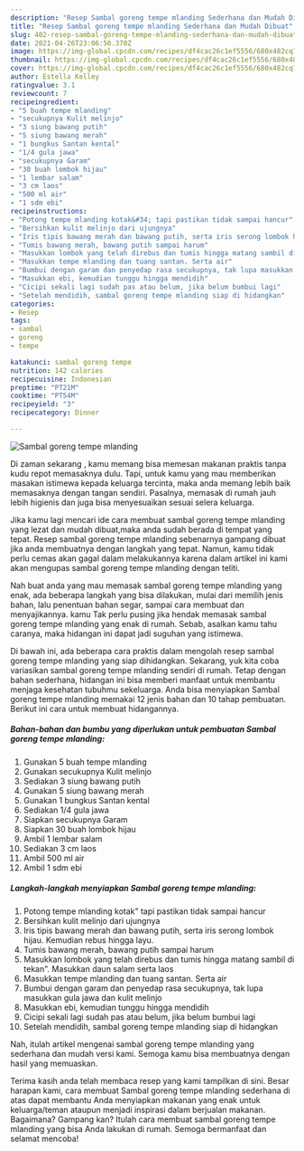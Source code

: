 ```yaml
---
description: "Resep Sambal goreng tempe mlanding Sederhana dan Mudah Dibuat"
title: "Resep Sambal goreng tempe mlanding Sederhana dan Mudah Dibuat"
slug: 402-resep-sambal-goreng-tempe-mlanding-sederhana-dan-mudah-dibuat
date: 2021-04-26T23:06:50.370Z
image: https://img-global.cpcdn.com/recipes/df4cac26c1ef5556/680x482cq70/sambal-goreng-tempe-mlanding-foto-resep-utama.jpg
thumbnail: https://img-global.cpcdn.com/recipes/df4cac26c1ef5556/680x482cq70/sambal-goreng-tempe-mlanding-foto-resep-utama.jpg
cover: https://img-global.cpcdn.com/recipes/df4cac26c1ef5556/680x482cq70/sambal-goreng-tempe-mlanding-foto-resep-utama.jpg
author: Estella Kelley
ratingvalue: 3.1
reviewcount: 7
recipeingredient:
- "5 buah tempe mlanding"
- "secukupnya Kulit melinjo"
- "3 siung bawang putih"
- "5 siung bawang merah"
- "1 bungkus Santan kental"
- "1/4 gula jawa"
- "secukupnya Garam"
- "30 buah lombok hijau"
- "1 lembar salam"
- "3 cm laos"
- "500 ml air"
- "1 sdm ebi"
recipeinstructions:
- "Potong tempe mlanding kotak&#34; tapi pastikan tidak sampai hancur"
- "Bersihkan kulit melinjo dari ujungnya"
- "Iris tipis bawang merah dan bawang putih, serta iris serong lombok hijau. Kemudian rebus hingga layu."
- "Tumis bawang merah, bawang putih sampai harum"
- "Masukkan lombok yang telah direbus dan tumis hingga matang sambil di tekan&#34;. Masukkan daun salam serta laos"
- "Masukkan tempe mlanding dan tuang santan. Serta air"
- "Bumbui dengan garam dan penyedap rasa secukupnya, tak lupa masukkan gula jawa dan kulit melinjo"
- "Masukkan ebi, kemudian tunggu hingga mendidih"
- "Cicipi sekali lagi sudah pas atau belum, jika belum bumbui lagi"
- "Setelah mendidih, sambal goreng tempe mlanding siap di hidangkan"
categories:
- Resep
tags:
- sambal
- goreng
- tempe

katakunci: sambal goreng tempe 
nutrition: 142 calories
recipecuisine: Indonesian
preptime: "PT21M"
cooktime: "PT54M"
recipeyield: "3"
recipecategory: Dinner

---
```



![Sambal goreng tempe mlanding](https://img-global.cpcdn.com/recipes/df4cac26c1ef5556/680x482cq70/sambal-goreng-tempe-mlanding-foto-resep-utama.jpg)

Di zaman  sekarang , kamu memang bisa memesan makanan praktis tanpa kudu repot memasaknya dulu. Tapi, untuk kamu yang mau memberikan masakan istimewa kepada keluarga tercinta, maka anda memang lebih baik memasaknya dengan tangan sendiri. Pasalnya, memasak di rumah jauh lebih higienis dan juga bisa menyesuaikan sesuai selera keluarga.

Jika kamu lagi mencari ide cara membuat sambal goreng tempe mlanding yang lezat dan mudah dibuat,maka anda sudah berada di tempat yang tepat. Resep sambal goreng tempe mlanding  sebenarnya gampang dibuat jika anda membuatnya dengan langkah yang tepat. Namun, kamu tidak perlu cemas akan gagal dalam melakukannya 
karena dalam artikel ini kami akan mengupas sambal goreng tempe mlanding dengan teliti.  



Nah buat anda yang mau memasak sambal goreng tempe mlanding yang enak, ada beberapa langkah yang bisa dilakukan, mulai dari memilih jenis bahan, lalu penentuan bahan segar, sampai cara membuat dan menyajikannya. kamu Tak perlu pusing jika hendak memasak sambal goreng tempe mlanding yang enak di rumah. Sebab, asalkan kamu  tahu caranya, maka hidangan ini dapat jadi suguhan yang istimewa.

Di bawah ini, ada beberapa cara praktis  dalam mengolah resep sambal goreng tempe mlanding yang siap dihidangkan. Sekarang, yuk kita coba variasikan sambal goreng tempe mlanding sendiri di rumah. Tetap dengan bahan sederhana, hidangan ini bisa memberi manfaat untuk membantu menjaga kesehatan tubuhmu sekeluarga. Anda bisa menyiapkan Sambal goreng tempe mlanding memakai 12 jenis bahan dan 10 tahap pembuatan. Berikut ini cara untuk membuat hidangannya.

<!--inarticleads1-->

##### Bahan-bahan dan bumbu yang diperlukan untuk pembuatan Sambal goreng tempe mlanding:

1. Gunakan 5 buah tempe mlanding
1. Gunakan secukupnya Kulit melinjo
1. Sediakan 3 siung bawang putih
1. Gunakan 5 siung bawang merah
1. Gunakan 1 bungkus Santan kental
1. Sediakan 1/4 gula jawa
1. Siapkan secukupnya Garam
1. Siapkan 30 buah lombok hijau
1. Ambil 1 lembar salam
1. Sediakan 3 cm laos
1. Ambil 500 ml air
1. Ambil 1 sdm ebi




<!--inarticleads2-->

##### Langkah-langkah menyiapkan Sambal goreng tempe mlanding:

1. Potong tempe mlanding kotak&#34; tapi pastikan tidak sampai hancur
1. Bersihkan kulit melinjo dari ujungnya
1. Iris tipis bawang merah dan bawang putih, serta iris serong lombok hijau. Kemudian rebus hingga layu.
1. Tumis bawang merah, bawang putih sampai harum
1. Masukkan lombok yang telah direbus dan tumis hingga matang sambil di tekan&#34;. Masukkan daun salam serta laos
1. Masukkan tempe mlanding dan tuang santan. Serta air
1. Bumbui dengan garam dan penyedap rasa secukupnya, tak lupa masukkan gula jawa dan kulit melinjo
1. Masukkan ebi, kemudian tunggu hingga mendidih
1. Cicipi sekali lagi sudah pas atau belum, jika belum bumbui lagi
1. Setelah mendidih, sambal goreng tempe mlanding siap di hidangkan




Nah, itulah artikel mengenai  sambal goreng tempe mlanding  yang sederhana dan mudah versi kami. Semoga kamu bisa membuatnya dengan hasil yang memuaskan. 

Terima kasih anda telah membaca resep yang kami tampilkan di sini. Besar harapan kami, cara membuat  Sambal goreng tempe mlanding sederhana di atas dapat membantu Anda menyiapkan makanan yang enak untuk keluarga/teman ataupun menjadi inspirasi dalam berjualan makanan. Bagaimana? Gampang kan? Itulah cara membuat sambal goreng tempe mlanding yang bisa Anda lakukan di rumah. Semoga bermanfaat dan selamat mencoba!

